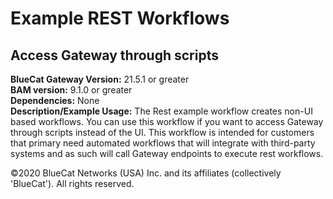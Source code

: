 # **Example REST Workflows**
## Access Gateway through scripts

**BlueCat Gateway Version:** 21.5.1 or greater <br/>
**BAM version:** 9.1.0 or greater <br/>
**Dependencies:** None <br/>
**Description/Example Usage:** The Rest example workflow creates non-UI based workflows. You can use this workflow if you want to access Gateway through scripts instead of the UI. This workflow is intended for customers that primary need automated workflows that will integrate with third-party systems and as such will call Gateway endpoints to execute rest workflows.

©2020 BlueCat Networks (USA) Inc. and its affiliates (collectively 'BlueCat'). All rights reserved.
